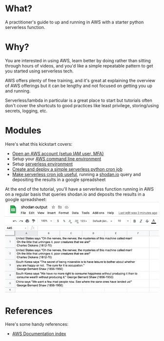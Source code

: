# What?
A practitioner's guide to up and running in AWS with a starter python serverless function.

# Why?
You are interested in using AWS, learn better by doing rather than sitting through hours of videos, and you'd like a simple repeatable pattern to get you started using serverless tech.

AWS offers plenty of free training, and it's great at explaining the overview of AWS offerings but it can be lengthy and not focused on getting you up and running.

Serverless/lambda in particular is a great place to start but tutorials often don't cover the shortcuts to good practices like least privilege, storing/using secrets, logging, etc.

# Modules
Here's what this kickstart covers:

 - [Open an AWS account (setup IAM user, MFA)](Open_an_Account.md)
 - Setup your [AWS command line environment](aws_cli.md)
 - Setup [serverless environment](serverless_setup.md)
 - [Create and deploy a simple serverless python cron job](serverless_python.md)
 - [Make serverless cron job useful](useful_python.md), running a [shodan.io](https://shodan.io) query and depositing the results in a google spreadsheet


 At the end of the tutorial, you'll have a serverless function running in AWS on a regular basis that queries shodan.io and deposits the results in a google spreadsheet:
 ![shodan workbook](shodan_output.png)

# References
Here's some handy references:
- [AWS Documentation index](https://docs.aws.amazon.com/index.html)

